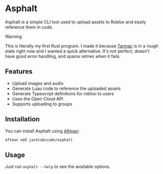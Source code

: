# Asphalt

Asphalt is a simple CLI tool used to upload assets to Roblox and easily reference them in code.

> [!WARNING]
> This is literally my first Rust program. I made it because [Tarmac](https://github.com/rojo-rbx/tarmac) is in a rough state right now and I wanted a quick alternative. It's not perfect, doesn't have good error handling, and spams retries when it fails.

## Features

-   Upload images and audio
-   Generate Luau code to reference the uploaded assets
-   Generate Typescript definitions for roblox-ts users
-   Uses the Open Cloud API
-   Supports uploading to groups

## Installation

You can install Asphalt using [Aftman](https://github.com/LPGhatguy/aftman):

```sh
aftman add jacktabscode/asphalt
```

## Usage

Just run `asphalt --help` to see the available options.
